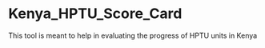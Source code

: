 # Kenya_HPTU_Score_Card
This tool is meant to help in evaluating the progress of HPTU units in Kenya
